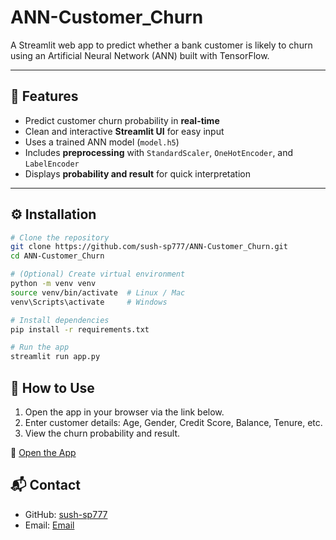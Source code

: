 # ANN-Customer_Churn
A Streamlit web app to predict whether a bank customer is likely to churn using an Artificial Neural Network (ANN) built with TensorFlow.

---

## 🚀 Features
- Predict customer churn probability in **real-time**
- Clean and interactive **Streamlit UI** for easy input
- Uses a trained ANN model (`model.h5`)
- Includes **preprocessing** with `StandardScaler`, `OneHotEncoder`, and `LabelEncoder`
- Displays **probability and result** for quick interpretation

---
## ⚙️ Installation

```bash
# Clone the repository
git clone https://github.com/sush-sp777/ANN-Customer_Churn.git
cd ANN-Customer_Churn

# (Optional) Create virtual environment
python -m venv venv
source venv/bin/activate  # Linux / Mac
venv\Scripts\activate     # Windows

# Install dependencies
pip install -r requirements.txt

# Run the app
streamlit run app.py
```

## 🧮 How to Use
1. Open the app in your browser via the link below.
2. Enter customer details: Age, Gender, Credit Score, Balance, Tenure, etc.
3. View the churn probability and result.

🔗 [Open the App](https://ann-customer-churn-ggzzogblentyufjentfn2h.streamlit.app/)

## 📬 Contact
- GitHub: [sush-sp777](https://github.com/sush-sp777)  
- Email: [Email](sushantsp433@gmail.com)
